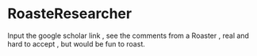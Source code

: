 # RoasteResearcher
Input the google scholar link , see the comments from a Roaster , real and hard to accept , but would be fun to roast.
